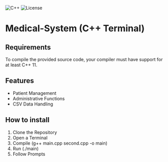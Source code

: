 ![C++](https://img.shields.io/badge/C++-8A2BE2)
![License](https://img.shields.io/badge/License-MIT-blue)
# Medical-System (C++ Terminal)

## Requirements
To compile the provided source code, your compiler must have support for at least C++ 11.

## Features
- Patient Management
- Administrative Functions
- CSV Data Handling

## How to install
1. Clone the Repository 
2. Open a Terminal
3. Compile (g++ main.cpp second.cpp -o main)
4. Run (./main)
5. Follow Prompts
